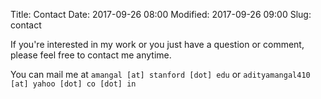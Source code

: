 Title: Contact
Date: 2017-09-26 08:00
Modified: 2017-09-26 09:00
Slug: contact

If you're interested in my work or you just have a question or comment, please feel free to contact me anytime.

You can mail me at `amangal [at] stanford [dot] edu` or `adityamangal410 [at] yahoo [dot] co [dot] in`
